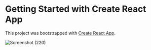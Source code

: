 # Getting Started with Create React App

This project was bootstrapped with [Create React App](https://github.com/facebook/create-react-app).

![Screenshot (220)](https://github.com/lokeshhhh25/e-kart-celebal/assets/110277723/6391c0c6-24ab-4e4e-9fab-42b1b2ac0eec)
